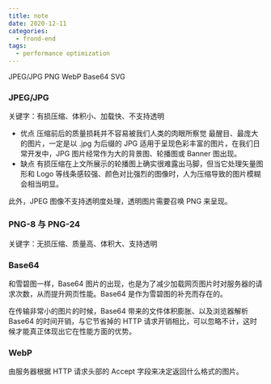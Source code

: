 ```yaml
---
title: note
date: 2020-12-11
categories:
  - frond-end
tags: 
  - performance optimization
---
```


JPEG/JPG PNG WebP Base64 SVG

### JPEG/JPG 
关键字：有损压缩、体积小、加载快、不支持透明
- 优点
压缩前后的质量损耗并不容易被我们人类的肉眼所察觉
最醒目、最庞大的图片，一定是以 .jpg 为后缀的
JPG 适用于呈现色彩丰富的图片，在我们日常开发中，JPG 图片经常作为大的背景图、轮播图或 Banner 图出现。
- 缺点
有损压缩在上文所展示的轮播图上确实很难露出马脚，但当它处理矢量图形和 Logo 等线条感较强、颜色对比强烈的图像时，人为压缩导致的图片模糊会相当明显。

此外，JPEG 图像不支持透明度处理，透明图片需要召唤 PNG 来呈现。

### PNG-8 与 PNG-24
关键字：无损压缩、质量高、体积大、支持透明

### Base64
和雪碧图一样，Base64 图片的出现，也是为了减少加载网页图片时对服务器的请求次数，从而提升网页性能。Base64 是作为雪碧图的补充而存在的。

在传输非常小的图片的时候，Base64 带来的文件体积膨胀、以及浏览器解析 Base64 的时间开销，与它节省掉的 HTTP 请求开销相比，可以忽略不计，这时候才能真正体现出它在性能方面的优势。

### WebP

由服务器根据 HTTP 请求头部的 Accept 字段来决定返回什么格式的图片。